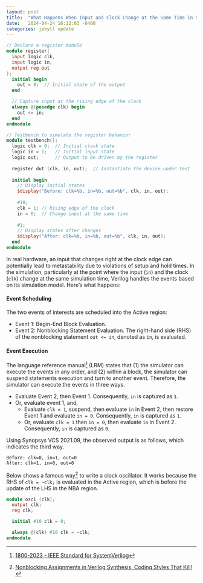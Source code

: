 ```yaml
---
layout: post
title:  "What Happens When Input and Clock Change at the Same Time in SystemVerilog"
date:   2024-04-24 16:12:03 -0400
categories: jekyll update
---
```


```Verilog
// Declare a register module
module register(
  input logic clk,
  input logic in,
  output reg out
);
  initial begin
    out = 0;  // Initial state of the output
  end

  // Capture input at the rising edge of the clock
  always @(posedge clk) begin
    out <= in;
  end
endmodule

// Testbench to simulate the register behavior
module testbench();
  logic clk = 0;  // Initial clock state
  logic in = 1;   // Initial input state
  logic out;      // Output to be driven by the register
  
  register dut (clk, in, out);  // Instantiate the device under test
  
  initial begin
    // Display initial states
    $display("Before: clk=%b, in=%b, out=%b", clk, in, out);
    
    #10;
    clk = 1; // Rising edge of the clock
    in = 0;  // Change input at the same time
    
    #1;
    // Display states after changes
    $display("After: clk=%b, in=%b, out=%b", clk, in, out);
  end
endmodule
```

In real hardware, an input that changes right at the clock edge can potentially lead to metastability due to violations of setup and hold times.
In the simulation, particularly at the point where the input (`in`) and the clock (`clk`) change at the same simulation time, Verilog handles the events based on its simulation model. Here’s what happens:

#### Event Scheduling

The two events of interests are scheduled into the Active region:

   - Event 1: Begin-End Block Evaluation.
   - Event 2: Nonblocking Statement Evaluation. The right-hand side (RHS) of the nonblocking statement `out <= in`, denoted as `in`, is evaluated.

#### Event Execution

The language reference manual[^1] (LRM) states that
(1) the simulator can execute the events in any order, and (2) within a block, the simulator can suspend statements execution and turn to another event.
Therefore, the simulator can execute the events in three ways.

   - Evaluate Event 2, then Event 1. Consequently, `in` is captured as `1`.
   - Or, evaluate event 1, and,
     - Evaluate `clk = 1`, suspend, then evaluate `in` in Event 2, then restore Event 1 and evaluate `in = 0`. Consequently, `in` is captured as `1`.
     - Or, evaluate `clk = 1` then `in = 0`, then evaluate `in` in Event 2. Consequently, `in` is captured as `0`.

Using Synopsys VCS 2021.09, the observed output is as follows, which indicates the third way.

```
Before: clk=0, in=1, out=0
After: clk=1, in=0, out=0
```

Below shows a famous way[^2] to write a clock oscillator. It works because the RHS of `clk = ~clk;` is evaluated in the Active region, which is before the update of the LHS in the NBA region.

```Verilog
module osc1 (clk);
  output clk;
  reg clk;

  initial #10 clk = 0;

  always @(clk) #10 clk = ~clk;
endmodule 
```

[^1]: [1800-2023 - IEEE Standard for SystemVerilog](https://ieeexplore.ieee.org/document/10458102)
[^2]: [Nonblocking Assignments in Verilog Synthesis, Coding Styles That Kill!](http://www.sunburst-design.com/papers/CummingsSNUG2000SJ_NBA_rev1_2.pdf)